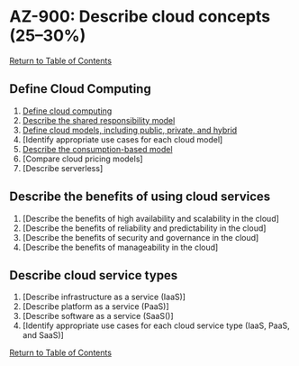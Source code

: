 # AZ-900: Describe cloud concepts (25–30%)

[Return to Table of Contents](../README.md)

## Define Cloud Computing

1. [Define cloud computing](10-Define-cloud-computing.md)
1. [Describe the shared responsibility model](11-Shared-responsibility-model.md)
1. [Define cloud models, including public, private, and hybrid](12-Define-cloud-models.md)
1. [Identify appropriate use cases for each cloud model]
1. [Describe the consumption-based model](13-Describe-the-consumption-based-model.md)
1. [Compare cloud pricing models]
1. [Describe serverless]

## Describe the benefits of using cloud services

1. [Describe the benefits of high availability and scalability in the cloud]
1. [Describe the benefits of reliability and predictability in the cloud]
1. [Describe the benefits of security and governance in the cloud]
1. [Describe the benefits of manageability in the cloud]

## Describe cloud service types

1. [Describe infrastructure as a service (IaaS)]
1. [Describe platform as a service (PaaS)]
1. [Describe software as a service (SaaS()]
1. [Identify appropriate use cases for each cloud service type (IaaS, PaaS, and SaaS)]

[Return to Table of Contents](../README.md)